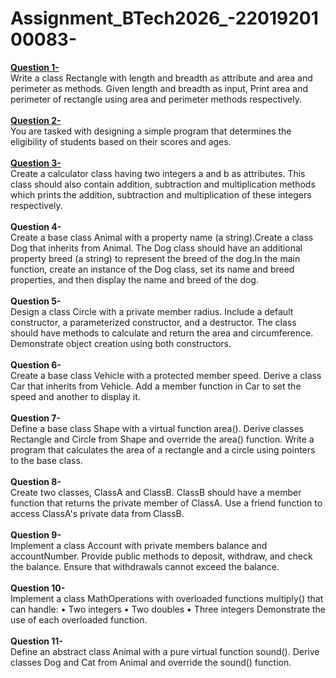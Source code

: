 # Assignment_BTech2026_-2201920100083-

<b><u>Question 1-</u></b><br>
Write a class Rectangle with length and breadth as attribute and area and perimeter as methods. Given length and breadth as input, Print area and perimeter of rectangle using area and perimeter methods respectively.
<br><br>
<b><u>Question 2-</u></b><br>
You are tasked with designing a simple program that determines the eligibility of students based on their scores and ages.
<br><br>
<b><u>Question 3-</u></b><br>
Create a calculator class having two integers a and b as attributes. This class should also contain addition, subtraction and multiplication methods which prints the addition, subtraction and multiplication of these integers respectively.
<br><br>
<b>Question 4-</b><br>
Create a base class Animal with a property name (a string).Create a class Dog that inherits from Animal. The Dog class should have an additional property breed (a string) to represent the breed of the dog.In the main function, create an instance of the Dog class, set its name and breed properties, and then display the name and breed of the dog.
<br><br>
<b>Question 5-</b><br>
Design a class Circle with a private member radius. Include a default constructor, a parameterized constructor, and a destructor. The class should have methods to calculate and return the area and circumference. Demonstrate object creation using both constructors.
<br><br>
<b>Question 6-</b><br>
Create a base class Vehicle with a protected member speed. Derive a class Car that inherits from Vehicle. Add a member function in Car to set the speed and another to display it.
<br><br>
<b>Question 7-</b><br>
Define a base class Shape with a virtual function area(). Derive classes Rectangle and Circle from Shape and override the area() function. Write a program that calculates the area of a rectangle and a circle using pointers to the base class.
<br><br>
<b>Question 8-</b><br>
Create two classes, ClassA and ClassB. ClassB should have a member function that returns the private member of ClassA. Use a friend function to access ClassA's private data from ClassB.
<br><br>
<b>Question 9-</b><br>
Implement a class Account with private members balance and accountNumber. Provide public methods to deposit, withdraw, and check the balance. Ensure that withdrawals cannot exceed the balance.
<br><br>
<b>Question 10-</b><br>
Implement a class MathOperations with overloaded functions multiply() that can handle:
 •	Two integers
 •	Two doubles
 •	Three integers
Demonstrate the use of each overloaded function.
<br><br>
<b>Question 11-</b><br>
Define an abstract class Animal with a pure virtual function sound(). Derive classes Dog and Cat from Animal and override the sound() function.

